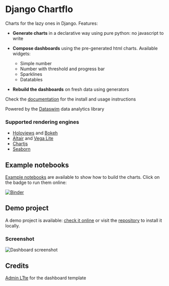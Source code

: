 # Django Chartflo

Charts for the lazy ones in Django. Features:

- **Generate charts** in a declarative way using pure python: no javascript to write

- **Compose dashboards** using the pre-generated html charts. Available widgets:
   - Simple number
   - Number with threshold and progress bar
   - Sparklines
   - Datatables

- **Rebuild the dashboards** on fresh data using generators

Check the [documentation](http://django-chartflo.readthedocs.io/en/latest/index.html) for the install and usage
instructions

Powered by the [Dataswim](https://github.com/synw/dataswim) data analytics library

### Supported rendering engines

- [Holoviews](http://holoviews.org/) and [Bokeh](http://bokeh.pydata.org/)
- [Altair](http://altair-viz.github.io/) and [Vega Lite](https://vega.github.io/vega-lite)
- [Chartjs](http://www.chartjs.org/)
- [Seaborn](http://seaborn.pydata.org/)

## Example notebooks

[Example notebooks](https://github.com/synw/django-chartflo-notebooks) are available to show how to build the charts. 
Click on the badge to run them online:

[![Binder](https://mybinder.org/badge.svg)](https://mybinder.org/v2/gh/synw/django-chartflo-notebooks/master)

## Demo project

A demo project is available: 
[check it online](https://chartflo.herokuapp.com/dashboards/inflation/) or visit the
[repository](https://github.com/synw/django-chartflo-demo) to install it locally.

### Screenshot

![Dashboard screenshot](https://raw.github.com/synw/django-chartflo/master/docs/img/inflation_dashboard.png)

## Credits

[Admin LTte](https://adminlte.io/) for the dashboard template

